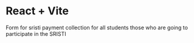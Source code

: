 # React + Vite

Form for sristi payment collection for all students those who are going to participate in the SRISTI